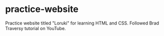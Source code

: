 # practice-website
Practice website titled "Loruki" for learning HTML and CSS. Followed Brad Traversy tutorial on YouTube.
